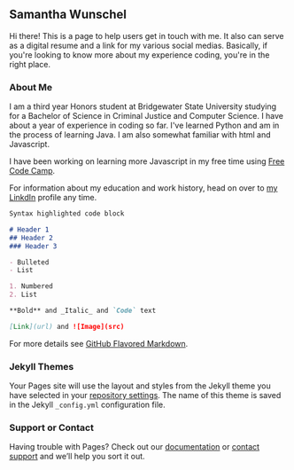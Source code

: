 ## Samantha Wunschel <UnaConcha>
Hi there! This is a page to help users get in touch with me. It also can serve as a digital resume and a link for my various social medias. 
Basically, if you're looking to know more about my experience coding, you're in the right place.

### About Me
I am a third year Honors student at Bridgewater State University studying for a Bachelor of Science in Criminal Justice and Computer Science. I have about a year of experience in coding so far. I've learned Python and am in the process of learning Java. I am also somewhat familiar with html and Javascript. 

I have been working on learning more Javascript in my free time using [Free Code Camp](https://freecodecamp.org). 

For information about my education and work history, head on over to [my LinkdIn](www.linkedin.com/in/samantha-wunschel-750576130) profile any time. 


```markdown
Syntax highlighted code block

# Header 1
## Header 2
### Header 3

- Bulleted
- List

1. Numbered
2. List

**Bold** and _Italic_ and `Code` text

[Link](url) and ![Image](src)
```

For more details see [GitHub Flavored Markdown](https://guides.github.com/features/mastering-markdown/).

### Jekyll Themes

Your Pages site will use the layout and styles from the Jekyll theme you have selected in your [repository settings](https://github.com/UnaConcha/UnaConcha.github.io/settings). The name of this theme is saved in the Jekyll `_config.yml` configuration file.

### Support or Contact

Having trouble with Pages? Check out our [documentation](https://help.github.com/categories/github-pages-basics/) or [contact support](https://github.com/contact) and we’ll help you sort it out.
